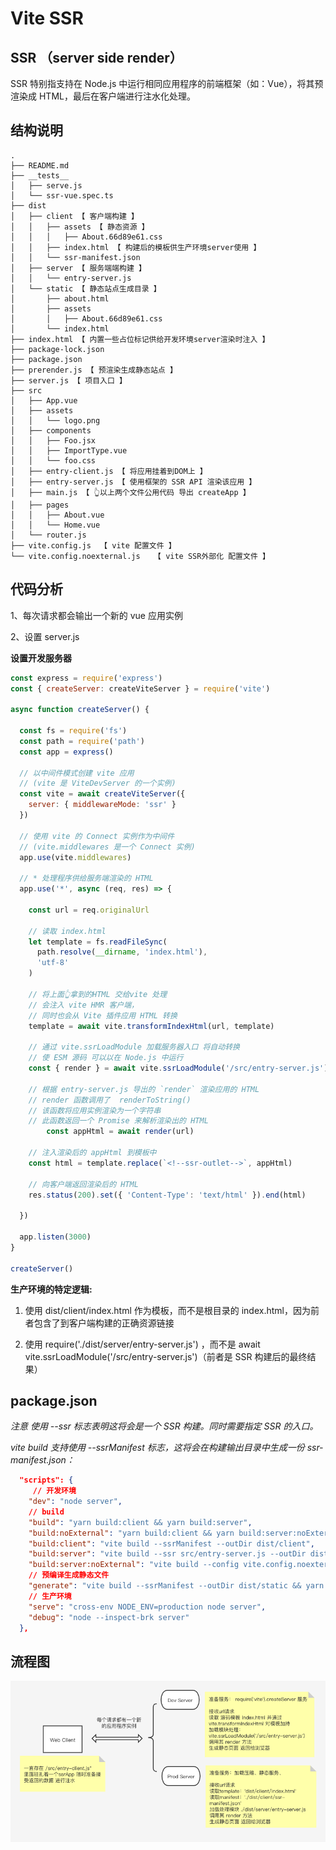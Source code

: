 # Vite SSR

## SSR （server side render）
SSR 特别指支持在 Node.js 中运行相同应用程序的前端框架（如：Vue），将其预渲染成 HTML，最后在客户端进行注水化处理。

## 结构说明
```
.
├── README.md
├── __tests__
│   ├── serve.js
│   └── ssr-vue.spec.ts
├── dist
│   ├── client 【 客户端构建 】
│   │   ├── assets 【 静态资源 】
│   │   │   ├── About.66d89e61.css
│   │   ├── index.html 【 构建后的模板供生产环境server使用 】
│   │   └── ssr-manifest.json
│   ├── server 【 服务端端构建 】
│   │   └── entry-server.js
│   └── static 【 静态站点生成目录 】
│       ├── about.html
│       ├── assets
│       │   ├── About.66d89e61.css
│       └── index.html
├── index.html 【 内置一些占位标记供给开发环境server渲染时注入 】
├── package-lock.json
├── package.json
├── prerender.js 【 预渲染生成静态站点 】
├── server.js 【 项目入口 】
├── src
│   ├── App.vue
│   ├── assets
│   │   └── logo.png
│   ├── components
│   │   ├── Foo.jsx
│   │   ├── ImportType.vue
│   │   └── foo.css
│   ├── entry-client.js 【 将应用挂着到DOM上 】
│   ├── entry-server.js 【 使用框架的 SSR API 渲染该应用 】
│   ├── main.js 【 👆以上两个文件公用代码 导出 createApp 】
│   ├── pages
│   │   ├── About.vue
│   │   └── Home.vue
│   └── router.js
├── vite.config.js  【 vite 配置文件 】
└── vite.config.noexternal.js   【 vite SSR外部化 配置文件 】
```

## 代码分析

1、每次请求都会输出一个新的 vue 应用实例

2、设置 server.js

**设置开发服务器**
```javascript
const express = require('express')
const { createServer: createViteServer } = require('vite')

async function createServer() {

  const fs = require('fs')
  const path = require('path')
  const app = express()

  // 以中间件模式创建 vite 应用
  // (vite 是 ViteDevServer 的一个实例)
  const vite = await createViteServer({
    server: { middlewareMode: 'ssr' }
  })

  // 使用 vite 的 Connect 实例作为中间件
  // (vite.middlewares 是一个 Connect 实例)
  app.use(vite.middlewares)

  // * 处理程序供给服务端渲染的 HTML
  app.use('*', async (req, res) => {

    const url = req.originalUrl

    // 读取 index.html
    let template = fs.readFileSync(
      path.resolve(__dirname, 'index.html'),
      'utf-8'
    )

    // 将上面👆拿到的HTML 交给vite 处理
    // 会注入 vite HMR 客户端，
    // 同时也会从 Vite 插件应用 HTML 转换
    template = await vite.transformIndexHtml(url, template)    
    
    // 通过 vite.ssrLoadModule 加载服务器入口 将自动转换
    // 使 ESM 源码 可以以在 Node.js 中运行 
    const { render } = await vite.ssrLoadModule('/src/entry-server.js')
    
    // 根据 entry-server.js 导出的 `render` 渲染应用的 HTML
    // render 函数调用了  renderToString()  
    // 该函数将应用实例渲染为一个字符串
    // 此函数返回一个 Promise 来解析渲染出的 HTML
        const appHtml = await render(url)
    
    // 注入渲染后的 appHtml 到模板中
    const html = template.replace(`<!--ssr-outlet-->`, appHtml)

    // 向客户端返回渲染后的 HTML
    res.status(200).set({ 'Content-Type': 'text/html' }).end(html)    
    
  })

  app.listen(3000)
}

createServer()
```

 **生产环境的特定逻辑:**
1. 使用 dist/client/index.html 作为模板，而不是根目录的 index.html，因为前者包含了到客户端构建的正确资源链接

2. 使用 require('./dist/server/entry-server.js') ，而不是 await vite.ssrLoadModule('/src/entry-server.js')（前者是 SSR 构建后的最终结果）


## package.json

*注意 使用 --ssr 标志表明这将会是一个 SSR 构建。同时需要指定 SSR 的入口。*

*vite build 支持使用 --ssrManifest 标志，这将会在构建输出目录中生成一份 ssr-manifest.json：*


```json
  "scripts": {
     // 开发环境
    "dev": "node server",
    // build
    "build": "yarn build:client && yarn build:server",
    "build:noExternal": "yarn build:client && yarn build:server:noExternal",
    "build:client": "vite build --ssrManifest --outDir dist/client",
    "build:server": "vite build --ssr src/entry-server.js --outDir dist/server",
    "build:server:noExternal": "vite build --config vite.config.noexternal.js --ssr src/entry-server.js --outDir dist/server",
    // 预编译生成静态文件
    "generate": "vite build --ssrManifest --outDir dist/static && yarn build:server && node prerender",
    // 生产环境
    "serve": "cross-env NODE_ENV=production node server",
    "debug": "node --inspect-brk server"
  },
```

## 流程图

![avatar](vitessr.png)